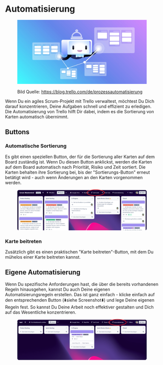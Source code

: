 # Automatisierung

<figure><img src="../.gitbook/assets/automatisierung.jpg" alt=""><figcaption><p>Bild Quelle: <a href="https://blog.trello.com/de/prozessautomatisierung">https://blog.trello.com/de/prozessautomatisierung</a></p></figcaption></figure>

Wenn Du ein agiles Scrum-Projekt mit Trello verwaltest, möchtest Du Dich darauf konzentrieren, Deine Aufgaben schnell und effizient zu erledigen. Die Automatisierung von Trello hilft Dir dabei, indem es die Sortierung von Karten automatisch übernimmt.



## Buttons

### Automatische Sortierung

Es gibt einen speziellen Button, der für die Sortierung aller Karten auf dem Board zuständig ist. Wenn Du diesen Button anklickst, werden die Karten auf dem Board automatisch nach Priorität, Risiko und Zeit sortiert. Die Karten behalten ihre Sortierung bei, bis der "Sortierungs-Button" erneut betätigt wird - auch wenn Änderungen an den Karten vorgenommen werden.

<figure><img src="../.gitbook/assets/sort.png" alt=""><figcaption></figcaption></figure>

### Karte beitreten

Zusätzlich gibt es einen praktischen "Karte beitreten"-Button, mit dem Du mühelos einer Karte beitreten kannst.

## Eigene Automatisierung

Wenn Du spezifische Anforderungen hast, die über die bereits vorhandenen Regeln hinausgehen, kannst Du auch Deine eigenen Automatisierungsregeln erstellen. Das ist ganz einfach - klicke einfach auf den entsprechenden Button (⬇️siehe Screenshot⬇️) und lege Deine eigenen Regeln fest. So kannst Du Deine Arbeit noch effektiver gestalten und Dich auf das Wesentliche konzentrieren.

<figure><img src="../.gitbook/assets/auto.png" alt=""><figcaption></figcaption></figure>

